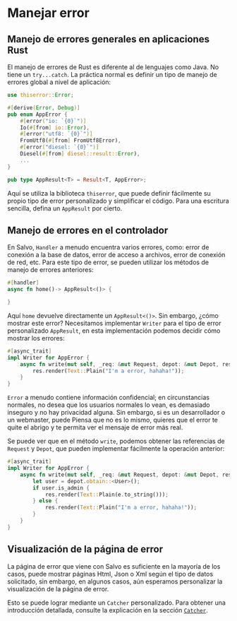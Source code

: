 # Manejar error

## Manejo de errores generales en aplicaciones Rust

El manejo de errores de Rust es diferente al de lenguajes como Java. No tiene un `try...catch`. La práctica normal es definir un tipo de manejo de errores global a nivel de aplicación:

```rust
use thiserror::Error;

#[derive(Error, Debug)]
pub enum AppError {
    #[error("io: `{0}`")]
    Io(#[from] io::Error),
    #[error("utf8: `{0}`")]
    FromUtf8(#[from] FromUtf8Error),
    #[error("diesel: `{0}`")]
    Diesel(#[from] diesel::result::Error),
    ...
}

pub type AppResult<T> = Result<T, AppError>;
```

Aquí se utiliza la biblioteca `thiserror`, que puede definir fácilmente su propio tipo de error personalizado y simplificar el código. Para una escritura sencilla, defina un `AppResult` por cierto.

## Manejo de errores en el controlador

En Salvo, `Handler` a menudo encuentra varios errores, como: error de conexión a la base de datos, error de acceso a archivos, error de conexión de red, etc. Para este tipo de error, se pueden utilizar los métodos de manejo de errores anteriores:

```rust
#[handler]
async fn home()-> AppResult<()> {

}
```
Aquí `home` devuelve directamente un `AppResult<()>`. Sin embargo, ¿cómo mostrar este error? Necesitamos implementar `Writer` para el tipo de error personalizado `AppResult`, en esta implementación podemos decidir cómo mostrar los errores:

```rust
#[async_trait]
impl Writer for AppError {
    async fn write(mut self, _req: &mut Request, depot: &mut Depot, res: &mut Response) {
        res.render(Text::Plain("I'm a error, hahaha!"));
    }
}
```

`Error` a menudo contiene información confidencial; en circunstancias normales, no desea que los usuarios normales lo vean, es demasiado inseguro y no hay privacidad alguna. Sin embargo, si es un desarrollador o un webmaster, puede Piensa que no es lo mismo, quieres que el error te quite el abrigo y te permita ver el mensaje de error más real.

Se puede ver que en el método `write`, podemos obtener las referencias de `Request` y `Depot`, que pueden implementar fácilmente la operación anterior:

```rust
#[async_trait]
impl Writer for AppError {
    async fn write(mut self, _req: &mut Request, depot: &mut Depot, res: &mut Response) {
        let user = depot.obtain::<User>();
        if user.is_admin {
            res.render(Text::Plain(e.to_string()));
        } else {
            res.render(Text::Plain("I'm a error, hahaha!"));
        }
    }
}
```

## Visualización de la página de error

La página de error que viene con Salvo es suficiente en la mayoría de los casos, puede mostrar páginas Html, Json o Xml según el tipo de datos solicitado, sin embargo, en algunos casos, aún esperamos personalizar la visualización de la página de error.

Esto se puede lograr mediante un `Catcher` personalizado. Para obtener una introducción detallada, consulte la explicación en la sección [`Catcher`](../core/catcher.html).
